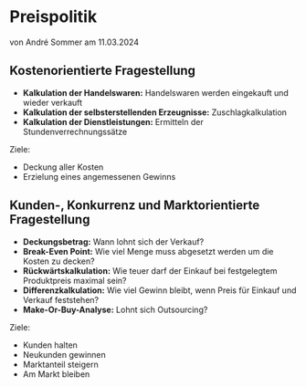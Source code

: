 # Preispolitik
von André Sommer am 11.03.2024

## Kostenorientierte Fragestellung

- **Kalkulation der Handelswaren:** Handelswaren werden eingekauft und wieder verkauft
- **Kalkulation der selbsterstellenden Erzeugnisse:** Zuschlagkalkulation
- **Kalkulation der Dienstleistungen:** Ermitteln der Stundenverrechnungssätze

Ziele:
- Deckung aller Kosten
- Erzielung eines angemessenen Gewinns

## Kunden-, Konkurrenz und Marktorientierte Fragestellung

- **Deckungsbetrag:** Wann lohnt sich der Verkauf?
- **Break-Even Point:** Wie viel Menge muss abgesetzt werden um die Kosten zu decken?
- **Rückwärtskalkulation:** Wie teuer darf der Einkauf bei festgelegtem Produktpreis maximal sein?
- **Differenzkalkulation:** Wie viel Gewinn bleibt, wenn Preis für Einkauf und Verkauf feststehen?
- **Make-Or-Buy-Analyse:** Lohnt sich Outsourcing?

Ziele:
- Kunden halten
- Neukunden gewinnen
- Marktanteil steigern
- Am Markt bleiben
